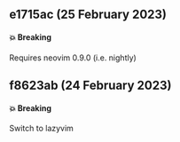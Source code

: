 ## e1715ac (25 February 2023)

#### 💥 Breaking

Requires neovim 0.9.0 (i.e. nightly)

## f8623ab (24 February 2023)

#### 💥 Breaking

Switch to lazyvim

